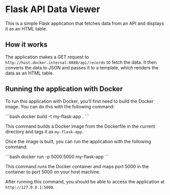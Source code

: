 # Flask API Data Viewer

This is a simple Flask application that fetches data from an API and displays it as an HTML table.

## How it works

The application makes a GET request to `http://host.docker.internal:8080/api/records` to fetch the data. It then converts the data to JSON and passes it to a template, which renders the data as an HTML table.

## Running the application with Docker

To run this application with Docker, you'll first need to build the Docker image. You can do this with the following command:

\```bash
docker build -t my-flask-app .
\```

This command builds a Docker image from the Dockerfile in the current directory and tags it as `my-flask-app`.

Once the image is built, you can run the application with the following command:

\```bash
docker run -p 5000:5000 my-flask-app
\```

This command runs the Docker container and maps port 5000 in the container to port 5000 on your host machine.

After running this command, you should be able to access the application at `http://127.0.0.1:5000`.